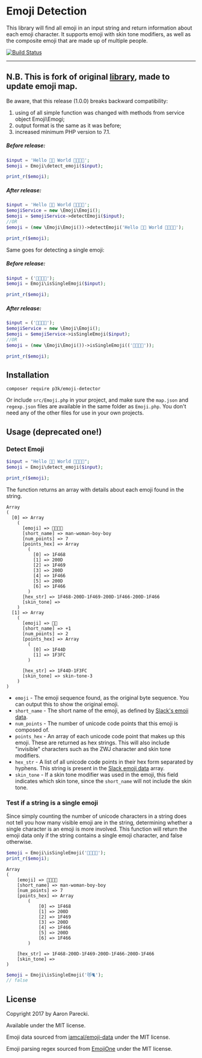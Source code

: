 Emoji Detection
===============

This library will find all emoji in an input string and return information about each emoji character. It supports emoji with skin tone modifiers, as well as the composite emoji that are made up of multiple people.

[![Build Status](https://travis-ci.org/aaronpk/emoji-detector-php.svg?branch=master)](https://travis-ci.org/aaronpk/emoji-detector-php)
_______________

N.B. This is fork of original [library](https://github.com/aaronpk/emoji-detector-php), made to update emoji map.
------------
Be aware, that this release (1.0.0) breaks backward compatibility:
1. using of all simple function was changed with methods from service object Emoji\Emogi;
2. output format is the same as it was before;
3. increased minimum PHP version to 7.1.

##### Before release:

```php
$input = 'Hello 👍🏼 World 👨‍👩‍👦‍👦';
$emoji = Emoji\detect_emoji($input);

print_r($emoji);
```
##### After release:

```php
$input = 'Hello 👍🏼 World 👨‍👩‍👦‍👦';
$emojiService = new \Emoji\Emoji();
$emoji = $emojiService->detectEmoji($input);
//OR
$emoji = (new \Emoji\Emoji())->detectEmoji('Hello 👍🏼 World 👨‍👩‍👦‍👦');

print_r($emoji);
```

Same goes for detecting a single emoji:

##### Before release:

```php
$input = ('👨‍👩‍👦‍👦');
$emoji = Emoji\isSingleEmoji($input);

print_r($emoji);
```
##### After release:

```php
$input = ('👨‍👩‍👦‍👦');
$emojiService = new \Emoji\Emoji();
$emoji = $emojiService->isSingleEmoji($input);
//OR
$emoji = (new \Emoji\Emoji())->isSingleEmoji(('👨‍👩‍👦‍👦'));

print_r($emoji);
```

Installation
------------

```
composer require p3k/emoji-detector
```

Or include `src/Emoji.php` in your project, and make sure the `map.json` and `regexp.json` files are available in the same folder as `Emoji.php`. You don't need any of the other files for use in your own projects.

Usage (deprecated one!)
-----

### Detect Emoji

```php
$input = "Hello 👍🏼 World 👨‍👩‍👦‍👦";
$emoji = Emoji\detect_emoji($input);

print_r($emoji);
```

The function returns an array with details about each emoji found in the string.

```
Array
(
  [0] => Array
    (
      [emoji] => 👨‍👩‍👦‍👦
      [short_name] => man-woman-boy-boy
      [num_points] => 7
      [points_hex] => Array
        (
          [0] => 1F468
          [1] => 200D
          [2] => 1F469
          [3] => 200D
          [4] => 1F466
          [5] => 200D
          [6] => 1F466
        )
      [hex_str] => 1F468-200D-1F469-200D-1F466-200D-1F466
      [skin_tone] =>
    )
  [1] => Array
    (
      [emoji] => 👍🏼
      [short_name] => +1
      [num_points] => 2
      [points_hex] => Array
        (
          [0] => 1F44D
          [1] => 1F3FC
        )

      [hex_str] => 1F44D-1F3FC
      [skin_tone] => skin-tone-3
    )
)
```

* `emoji` - The emoji sequence found, as the original byte sequence. You can output this to show the original emoji.
* `short_name` - The short name of the emoji, as defined by [Slack's emoji data](https://github.com/iamcal/emoji-data).
* `num_points` - The number of unicode code points that this emoji is composed of.
* `points_hex` - An array of each unicode code point that makes up this emoji. These are returned as hex strings. This will also include "invisible" characters such as the ZWJ character and skin tone modifiers.
* `hex_str` - A list of all unicode code points in their hex form separated by hyphens. This string is present in the [Slack emoji data](https://github.com/iamcal/emoji-data) array.
* `skin_tone` - If a skin tone modifier was used in the emoji, this field indicates which skin tone, since the `short_name` will not include the skin tone.


### Test if a string is a single emoji

Since simply counting the number of unicode characters in a string does not tell you how many visible emoji are in the string, determining whether a single character is an emoji is more involved. This function will return the emoji data only if the string contains a single emoji character, and false otherwise.

```php
$emoji = Emoji\isSingleEmoji('👨‍👩‍👦‍👦');
print_r($emoji);
```

```
Array
(
    [emoji] => 👨‍👩‍👦‍👦
    [short_name] => man-woman-boy-boy
    [num_points] => 7
    [points_hex] => Array
        (
            [0] => 1F468
            [1] => 200D
            [2] => 1F469
            [3] => 200D
            [4] => 1F466
            [5] => 200D
            [6] => 1F466
        )

    [hex_str] => 1F468-200D-1F469-200D-1F466-200D-1F466
    [skin_tone] =>
)
```

```php
$emoji = Emoji\isSingleEmoji('😻🐈');
// false
```


License
-------

Copyright 2017 by Aaron Parecki.

Available under the MIT license.

Emoji data sourced from [iamcal/emoji-data](https://github.com/iamcal/emoji-data) under the MIT license.

Emoji parsing regex sourced from [EmojiOne](https://github.com/Ranks/emojione) under the MIT license.

